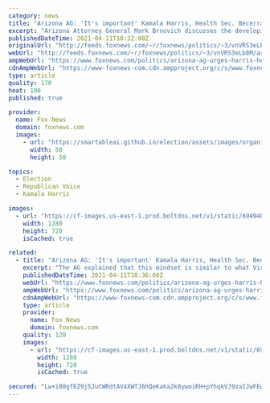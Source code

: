 ```yaml
---
category: news
title: "Arizona AG: 'It's important' Kamala Harris, Health Sec. Becerra visit border amid immigration crisis"
excerpt: "Arizona Attorney General Mark Brnovich discusses the developing immigration crisis at the border and further probes the Biden administration to act on it."
publishedDateTime: 2021-04-11T18:32:00Z
originalUrl: "http://feeds.foxnews.com/~r/foxnews/politics/~3/vnVRS3eLb8M/arizona-ag-urges-harris-health-sec-becerra-to-visit-border-amid-immigration-crisis-its-important"
webUrl: "http://feeds.foxnews.com/~r/foxnews/politics/~3/vnVRS3eLb8M/arizona-ag-urges-harris-health-sec-becerra-to-visit-border-amid-immigration-crisis-its-important"
ampWebUrl: "https://www.foxnews.com/politics/arizona-ag-urges-harris-health-sec-becerra-to-visit-border-amid-immigration-crisis-its-important.amp"
cdnAmpWebUrl: "https://www-foxnews-com.cdn.ampproject.org/c/s/www.foxnews.com/politics/arizona-ag-urges-harris-health-sec-becerra-to-visit-border-amid-immigration-crisis-its-important.amp"
type: article
quality: 170
heat: 190
published: true

provider:
  name: Fox News
  domain: foxnews.com
  images:
    - url: "https://smartableai.github.io/election/assets/images/organizations/foxnews.com-50x50.jpg"
      width: 50
      height: 50

topics:
  - Election
  - Republican Voice
  - Kamala Harris

images:
  - url: "https://cf-images.us-east-1.prod.boltdns.net/v1/static/694940094001/7acdbc98-6073-48cf-8025-8ec4a188febe/7cf9bca4-791b-4be6-93cc-2fedff7d2742/1280x720/match/image.jpg"
    width: 1280
    height: 720
    isCached: true

related:
  - title: "Arizona AG: 'It's important' Kamala Harris, Health Sec. Becerra visit border amid immigration crisis"
    excerpt: "The AG explained that this mindset is similar to what Vice President Kamala Harris preached on the 2020 campaign trail about \"the need to get out.\" Brnovich formally invited the VP to tour the border on April 2nd, with no response as of yet. \"I am ..."
    publishedDateTime: 2021-04-11T18:36:00Z
    webUrl: "https://www.foxnews.com/politics/arizona-ag-urges-harris-health-sec-becerra-to-visit-border-amid-immigration-crisis-its-important"
    ampWebUrl: "https://www.foxnews.com/politics/arizona-ag-urges-harris-health-sec-becerra-to-visit-border-amid-immigration-crisis-its-important.amp"
    cdnAmpWebUrl: "https://www-foxnews-com.cdn.ampproject.org/c/s/www.foxnews.com/politics/arizona-ag-urges-harris-health-sec-becerra-to-visit-border-amid-immigration-crisis-its-important.amp"
    type: article
    provider:
      name: Fox News
      domain: foxnews.com
    quality: 120
    images:
      - url: "https://cf-images.us-east-1.prod.boltdns.net/v1/static/694940094001/7acdbc98-6073-48cf-8025-8ec4a188febe/7cf9bca4-791b-4be6-93cc-2fedff7d2742/1280x720/match/image.jpg"
        width: 1280
        height: 720
        isCached: true

secured: "Lw+i00gfEZ9j5JuCWRdtAV4XWTJ6hQeKaka2k0ywoiRH+pYhqkVJ9zaIJwFEwtmp27cCa4+m8+df7JypC+SC/11T14SR+D+1VuTnhRlv04qzM0InD6wRrP0dhVKhBOz8DWBewJ0/xRAyvaSUSV68bJfnAi+GjdOAfRs3FezlLMnyONp9xLbNYzA6TwpuqzH/sMw1Ii7/LEnDrpZxUjfhw8IG47eg52i/eLTDapKDw9fQfPS44tauCU7b9pG8etcqKucx8dAtEZcrW2s2URxnq+JQ7dNHC+Pq3y2v0NKCUdCD9wHOKe8tYKk8f30ImfSKc/JSSqwj03iDoBsJv7OMpg1qC7x+Q4g1L50ZRRubOqA=;xTdZD9K+vD4hkLT5LMPCnA=="
---
```


